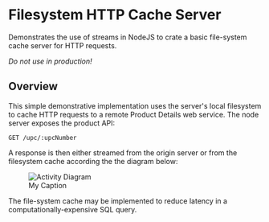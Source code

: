 Filesystem HTTP Cache Server
============================

Demonstrates the use of streams in NodeJS to crate a basic file-system cache server for HTTP requests.

*Do not use in production!*

## Overview

This simple demonstrative implementation uses the server's local filesystem to cache HTTP requests to a remote Product Details web service. The node server exposes the product API: 

`GET /upc/:upcNumber`

A response is then either streamed from the origin server or from the filesystem cache according the the diagram below:

<figure>
  <img style="text-align: center;" src="https://raw.github.com/eckdanny/fs-http-cache-server/master/dfm.jpg" alt="Activity Diagram">
  <figcaption>My Caption</figcaption>
</figure>

The file-system cache may be implemented to reduce latency in a computationally-expensive SQL query.

